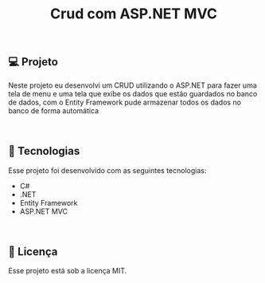 <h1 align="center"> Crud com ASP.NET MVC </h1>

<br>

## 💻 Projeto

Neste projeto eu desenvolvi um CRUD utilizando o ASP.NET para fazer uma tela de menu e uma tela que exibe os dados que estão guardados no banco de dados, com o Entity Framework pude armazenar todos os dados no banco de forma automática

<br>

## 🚀 Tecnologias

Esse projeto foi desenvolvido com as seguintes tecnologias:

- C#
- .NET
- Entity Framework
- ASP.NET MVC


<br>

## 📝 Licença

Esse projeto está sob a licença MIT.

